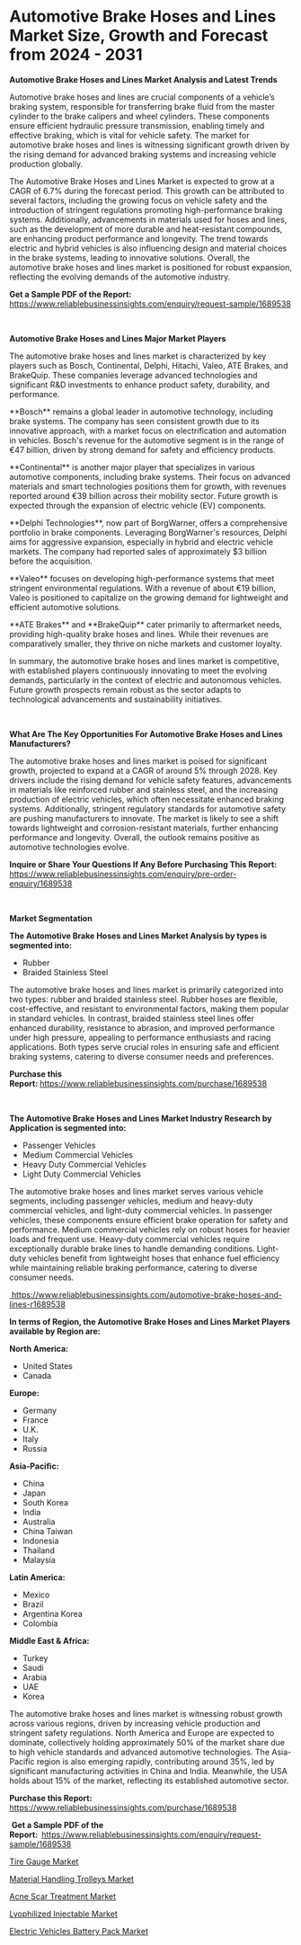 <p><h1>Automotive Brake Hoses and Lines Market Size, Growth and Forecast from 2024 - 2031</h1></p><p><strong>Automotive Brake Hoses and Lines Market Analysis and Latest Trends</strong></p>
<p><p>Automotive brake hoses and lines are crucial components of a vehicle’s braking system, responsible for transferring brake fluid from the master cylinder to the brake calipers and wheel cylinders. These components ensure efficient hydraulic pressure transmission, enabling timely and effective braking, which is vital for vehicle safety. The market for automotive brake hoses and lines is witnessing significant growth driven by the rising demand for advanced braking systems and increasing vehicle production globally.</p><p>The Automotive Brake Hoses and Lines Market is expected to grow at a CAGR of 6.7% during the forecast period. This growth can be attributed to several factors, including the growing focus on vehicle safety and the introduction of stringent regulations promoting high-performance braking systems. Additionally, advancements in materials used for hoses and lines, such as the development of more durable and heat-resistant compounds, are enhancing product performance and longevity. The trend towards electric and hybrid vehicles is also influencing design and material choices in the brake systems, leading to innovative solutions. Overall, the automotive brake hoses and lines market is positioned for robust expansion, reflecting the evolving demands of the automotive industry.</p></p>
<p><strong>Get a Sample PDF of the Report:&nbsp;</strong> <a href="https://www.reliablebusinessinsights.com/enquiry/request-sample/1689538?utm_campaign=75&utm_medium=2&utm_source=Github&utm_content=ia&utm_term=02112024&utm_id=automotive-brake-hoses-and-lines">https://www.reliablebusinessinsights.com/enquiry/request-sample/1689538</a></p>
<p>&nbsp;</p>
<p><strong>Automotive Brake Hoses and Lines Major Market Players</strong></p>
<p><p>The automotive brake hoses and lines market is characterized by key players such as Bosch, Continental, Delphi, Hitachi, Valeo, ATE Brakes, and BrakeQuip. These companies leverage advanced technologies and significant R&D investments to enhance product safety, durability, and performance.</p><p>**Bosch** remains a global leader in automotive technology, including brake systems. The company has seen consistent growth due to its innovative approach, with a market focus on electrification and automation in vehicles. Bosch's revenue for the automotive segment is in the range of €47 billion, driven by strong demand for safety and efficiency products.</p><p>**Continental** is another major player that specializes in various automotive components, including brake systems. Their focus on advanced materials and smart technologies positions them for growth, with revenues reported around €39 billion across their mobility sector. Future growth is expected through the expansion of electric vehicle (EV) components.</p><p>**Delphi Technologies**, now part of BorgWarner, offers a comprehensive portfolio in brake components. Leveraging BorgWarner's resources, Delphi aims for aggressive expansion, especially in hybrid and electric vehicle markets. The company had reported sales of approximately $3 billion before the acquisition.</p><p>**Valeo** focuses on developing high-performance systems that meet stringent environmental regulations. With a revenue of about €19 billion, Valeo is positioned to capitalize on the growing demand for lightweight and efficient automotive solutions.</p><p>**ATE Brakes** and **BrakeQuip** cater primarily to aftermarket needs, providing high-quality brake hoses and lines. While their revenues are comparatively smaller, they thrive on niche markets and customer loyalty.</p><p>In summary, the automotive brake hoses and lines market is competitive, with established players continuously innovating to meet the evolving demands, particularly in the context of electric and autonomous vehicles. Future growth prospects remain robust as the sector adapts to technological advancements and sustainability initiatives.</p></p>
<p>&nbsp;</p>
<p><strong>What Are The Key Opportunities For Automotive Brake Hoses and Lines Manufacturers?</strong></p>
<p><p>The automotive brake hoses and lines market is poised for significant growth, projected to expand at a CAGR of around 5% through 2028. Key drivers include the rising demand for vehicle safety features, advancements in materials like reinforced rubber and stainless steel, and the increasing production of electric vehicles, which often necessitate enhanced braking systems. Additionally, stringent regulatory standards for automotive safety are pushing manufacturers to innovate. The market is likely to see a shift towards lightweight and corrosion-resistant materials, further enhancing performance and longevity. Overall, the outlook remains positive as automotive technologies evolve.</p></p>
<p><strong>Inquire or Share Your Questions If Any Before Purchasing This Report:</strong> <a href="https://www.reliablebusinessinsights.com/enquiry/pre-order-enquiry/1689538?utm_campaign=75&utm_medium=2&utm_source=Github&utm_content=ia&utm_term=02112024&utm_id=automotive-brake-hoses-and-lines">https://www.reliablebusinessinsights.com/enquiry/pre-order-enquiry/1689538</a></p>
<p>&nbsp;</p>
<p><strong>Market Segmentation</strong></p>
<p><strong>The Automotive Brake Hoses and Lines Market Analysis by types is segmented into:</strong></p>
<p><ul><li>Rubber</li><li>Braided Stainless Steel</li></ul></p>
<p><p>The automotive brake hoses and lines market is primarily categorized into two types: rubber and braided stainless steel. Rubber hoses are flexible, cost-effective, and resistant to environmental factors, making them popular in standard vehicles. In contrast, braided stainless steel lines offer enhanced durability, resistance to abrasion, and improved performance under high pressure, appealing to performance enthusiasts and racing applications. Both types serve crucial roles in ensuring safe and efficient braking systems, catering to diverse consumer needs and preferences.</p></p>
<p><strong>Purchase this Report:&nbsp;</strong><a href="https://www.reliablebusinessinsights.com/purchase/1689538?utm_campaign=75&utm_medium=2&utm_source=Github&utm_content=ia&utm_term=02112024&utm_id=automotive-brake-hoses-and-lines">https://www.reliablebusinessinsights.com/purchase/1689538</a></p>
<p>&nbsp;</p>
<p><strong>The Automotive Brake Hoses and Lines Market Industry Research by Application is segmented into:</strong></p>
<p><ul><li>Passenger Vehicles</li><li>Medium Commercial Vehicles</li><li>Heavy Duty Commercial Vehicles</li><li>Light Duty Commercial Vehicles</li></ul></p>
<p><p>The automotive brake hoses and lines market serves various vehicle segments, including passenger vehicles, medium and heavy-duty commercial vehicles, and light-duty commercial vehicles. In passenger vehicles, these components ensure efficient brake operation for safety and performance. Medium commercial vehicles rely on robust hoses for heavier loads and frequent use. Heavy-duty commercial vehicles require exceptionally durable brake lines to handle demanding conditions. Light-duty vehicles benefit from lightweight hoses that enhance fuel efficiency while maintaining reliable braking performance, catering to diverse consumer needs.</p></p>
<p><a href="https://www.reliablebusinessinsights.com/automotive-brake-hoses-and-lines-r1689538?utm_campaign=75&utm_medium=2&utm_source=Github&utm_content=ia&utm_term=02112024&utm_id=automotive-brake-hoses-and-lines">&nbsp;https://www.reliablebusinessinsights.com/automotive-brake-hoses-and-lines-r1689538</a></p>
<p><strong>In terms of Region, the Automotive Brake Hoses and Lines Market Players available by Region are:</strong></p>
<p>
    <p> <strong> North America: </strong>
        <ul>
            <li>United States</li>
            <li>Canada</li>
        </ul>
        </p> 
    <p> <strong> Europe: </strong>
        <ul>
            <li>Germany</li>
            <li>France</li>
            <li>U.K.</li>
            <li>Italy</li>
            <li>Russia</li>
        </ul>
        </p> 
    <p> <strong> Asia-Pacific: </strong>
        <ul>
            <li>China</li>
            <li>Japan</li>
            <li>South Korea</li>
            <li>India</li>
            <li>Australia</li>
            <li>China Taiwan</li>
            <li>Indonesia</li>
            <li>Thailand</li>
            <li>Malaysia</li>
        </ul>
        </p> 
    <p> <strong> Latin America: </strong>
        <ul>
            <li>Mexico</li>
            <li>Brazil</li>
            <li>Argentina Korea</li>
            <li>Colombia</li>
        </ul>
        </p> 
    <p> <strong> Middle East & Africa: </strong>
        <ul>
            <li>Turkey</li>
            <li>Saudi</li>
            <li>Arabia</li>
            <li>UAE</li>
            <li>Korea</li>
        </ul>
    </p>
    </p>
<p><p>The automotive brake hoses and lines market is witnessing robust growth across various regions, driven by increasing vehicle production and stringent safety regulations. North America and Europe are expected to dominate, collectively holding approximately 50% of the market share due to high vehicle standards and advanced automotive technologies. The Asia-Pacific region is also emerging rapidly, contributing around 35%, led by significant manufacturing activities in China and India. Meanwhile, the USA holds about 15% of the market, reflecting its established automotive sector.</p></p>
<p><strong>Purchase this Report: </strong><a href="https://www.reliablebusinessinsights.com/purchase/1689538?utm_campaign=75&utm_medium=2&utm_source=Github&utm_content=ia&utm_term=02112024&utm_id=automotive-brake-hoses-and-lines">https://www.reliablebusinessinsights.com/purchase/1689538</a></p>
<p>&nbsp;<strong>Get a Sample PDF of the Report:&nbsp;&nbsp;</strong><a href="https://www.reliablebusinessinsights.com/enquiry/request-sample/1689538?utm_campaign=75&utm_medium=2&utm_source=Github&utm_content=ia&utm_term=02112024&utm_id=automotive-brake-hoses-and-lines">https://www.reliablebusinessinsights.com/enquiry/request-sample/1689538</a></p>
<p><strong></strong></p>
<p><p><a href="https://github.com/shivermasallash/Market-Research-Report-List-1/blob/main/tire-gauge-market.md?utm_campaign=75&utm_medium=2&utm_source=Github&utm_content=ia&utm_term=02112024&utm_id=automotive-brake-hoses-and-lines">Tire Gauge Market</a></p><p><a href="https://www.linkedin.com/pulse/material-handling-trolleys-market-industry-trends-forecast-8htec?utm_campaign=75&utm_medium=2&utm_source=Github&utm_content=ia&utm_term=02112024&utm_id=automotive-brake-hoses-and-lines">Material Handling Trolleys Market</a></p><p><a href="https://issuu.com/reportprime-2/docs/acne-scar-treatment-market-size-203_4b68493c7085b6?utm_campaign=75&utm_medium=2&utm_source=Github&utm_content=ia&utm_term=02112024&utm_id=automotive-brake-hoses-and-lines">Acne Scar Treatment Market</a></p><p><a href="https://issuu.com/reportprime-2/docs/lyophilized-injectable-market-size-_893ebbb5a1472a?utm_campaign=75&utm_medium=2&utm_source=Github&utm_content=ia&utm_term=02112024&utm_id=automotive-brake-hoses-and-lines">Lyophilized Injectable Market</a></p><p><a href="https://github.com/taketakyriffecd/Market-Research-Report-List-1/blob/main/electric-vehicles-battery-pack-market.md?utm_campaign=75&utm_medium=2&utm_source=Github&utm_content=ia&utm_term=02112024&utm_id=automotive-brake-hoses-and-lines">Electric Vehicles Battery Pack Market</a></p></p>